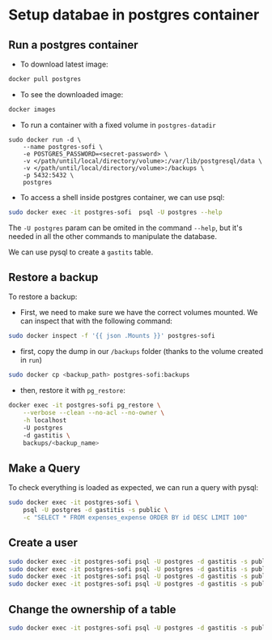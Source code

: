 # Setup databae in postgres container

## Run a postgres container

- To download latest image:
```bash
docker pull postgres
```

- To see the downloaded image:
```bash
docker images
```

- To run a container with a fixed volume in `postgres-datadir`
```
sudo docker run -d \
    --name postgres-sofi \
    -e POSTGRES_PASSWORD=<secret-password> \
    -v </path/until/local/directory/volume>:/var/lib/postgresql/data \
    -v </path/until/local/directory/volume>:/backups \
    -p 5432:5432 \
    postgres
```

- To access a shell inside postgres container, we can use psql:

```bash
sudo docker exec -it postgres-sofi  psql -U postgres --help
```

The `-U postgres` param can be omited in the command `--help`, but it's needed in all
the other commands to manipulate the database.

We can use pysql to create a `gastits` table.

## Restore a backup

To restore a backup:

- First, we need to make sure we have the correct volumes mounted. We can inspect that
with the following command:

```bash
sudo docker inspect -f '{{ json .Mounts }}' postgres-sofi
```

- first, copy the dump in our `/backups` folder (thanks to the volume created in `run`)
```bash
sudo docker cp <backup_path> postgres-sofi:backups
```

- then, restore it with `pg_restore`:
```bash
docker exec -it postgres-sofi pg_restore \
    --verbose --clean --no-acl --no-owner \
    -h localhost 
    -U postgres
    -d gastitis \
    backups/<backup_name>
```

## Make a Query

To check everything is loaded as expected, we can run a query with pysql:
```bash
sudo docker exec -it postgres-sofi \
    psql -U postgres -d gastitis -s public \
    -c "SELECT * FROM expenses_expense ORDER BY id DESC LIMIT 100"
```

## Create a user
```bash
sudo docker exec -it postgres-sofi psql -U postgres -d gastitis -s public -c "CREATE ROLE your_user WITH LOGIN PASSWORD 'your_password'"
sudo docker exec -it postgres-sofi psql -U postgres -d gastitis -s public -c "GRANT ALL ON DATABASE gastitis TO your_user"
sudo docker exec -it postgres-sofi psql -U postgres -d gastitis -s public -c "GRANT ALL ON ALL SEQUENCES IN SCHEMA public TO your_user"
sudo docker exec -it postgres-sofi psql -U postgres -d gastitis -s public -c "GRANT ALL ON ALL TABLES IN SCHEMA public TO your_user"
```

## Change the ownership of a table
```bash
sudo docker exec -it postgres-sofi psql -U postgres -d gastitis -s public -c "ALTER TABLE bot_telegramgroup OWNER TO prod_gastitis"
```
